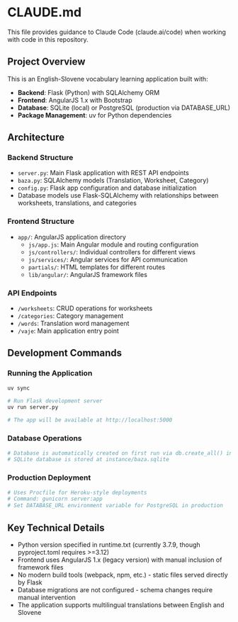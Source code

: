 # CLAUDE.md

This file provides guidance to Claude Code (claude.ai/code) when working with code in this repository.

## Project Overview

This is an English-Slovene vocabulary learning application built with:
- **Backend**: Flask (Python) with SQLAlchemy ORM
- **Frontend**: AngularJS 1.x with Bootstrap
- **Database**: SQLite (local) or PostgreSQL (production via DATABASE_URL)
- **Package Management**: uv for Python dependencies

## Architecture

### Backend Structure
- `server.py`: Main Flask application with REST API endpoints
- `baza.py`: SQLAlchemy models (Translation, Worksheet, Category)
- `config.py`: Flask app configuration and database initialization
- Database models use Flask-SQLAlchemy with relationships between worksheets, translations, and categories

### Frontend Structure
- `app/`: AngularJS application directory
  - `js/app.js`: Main Angular module and routing configuration
  - `js/controllers/`: Individual controllers for different views
  - `js/services/`: Angular services for API communication
  - `partials/`: HTML templates for different routes
  - `lib/angular/`: AngularJS framework files

### API Endpoints
- `/worksheets`: CRUD operations for worksheets
- `/categories`: Category management
- `/words`: Translation word management
- `/vaje`: Main application entry point

## Development Commands

### Running the Application
```bash
uv sync

# Run Flask development server
uv run server.py

# The app will be available at http://localhost:5000
```

### Database Operations
```bash
# Database is automatically created on first run via db.create_all() in server.py
# SQLite database is stored at instance/baza.sqlite
```

### Production Deployment
```bash
# Uses Procfile for Heroku-style deployments
# Command: gunicorn server:app
# Set DATABASE_URL environment variable for PostgreSQL in production
```

## Key Technical Details

- Python version specified in runtime.txt (currently 3.7.9, though pyproject.toml requires >=3.12)
- Frontend uses AngularJS 1.x (legacy version) with manual inclusion of framework files
- No modern build tools (webpack, npm, etc.) - static files served directly by Flask
- Database migrations are not configured - schema changes require manual intervention
- The application supports multilingual translations between English and Slovene
